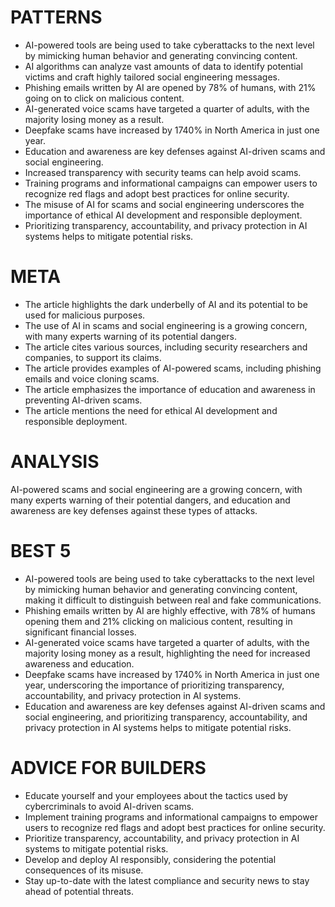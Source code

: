 # PATTERNS
* AI-powered tools are being used to take cyberattacks to the next level by mimicking human behavior and generating convincing content.
* AI algorithms can analyze vast amounts of data to identify potential victims and craft highly tailored social engineering messages.
* Phishing emails written by AI are opened by 78% of humans, with 21% going on to click on malicious content.
* AI-generated voice scams have targeted a quarter of adults, with the majority losing money as a result.
* Deepfake scams have increased by 1740% in North America in just one year.
* Education and awareness are key defenses against AI-driven scams and social engineering.
* Increased transparency with security teams can help avoid scams.
* Training programs and informational campaigns can empower users to recognize red flags and adopt best practices for online security.
* The misuse of AI for scams and social engineering underscores the importance of ethical AI development and responsible deployment.
* Prioritizing transparency, accountability, and privacy protection in AI systems helps to mitigate potential risks.

# META
* The article highlights the dark underbelly of AI and its potential to be used for malicious purposes.
* The use of AI in scams and social engineering is a growing concern, with many experts warning of its potential dangers.
* The article cites various sources, including security researchers and companies, to support its claims.
* The article provides examples of AI-powered scams, including phishing emails and voice cloning scams.
* The article emphasizes the importance of education and awareness in preventing AI-driven scams.
* The article mentions the need for ethical AI development and responsible deployment.

# ANALYSIS
AI-powered scams and social engineering are a growing concern, with many experts warning of their potential dangers, and education and awareness are key defenses against these types of attacks.

# BEST 5
* AI-powered tools are being used to take cyberattacks to the next level by mimicking human behavior and generating convincing content, making it difficult to distinguish between real and fake communications.
* Phishing emails written by AI are highly effective, with 78% of humans opening them and 21% clicking on malicious content, resulting in significant financial losses.
* AI-generated voice scams have targeted a quarter of adults, with the majority losing money as a result, highlighting the need for increased awareness and education.
* Deepfake scams have increased by 1740% in North America in just one year, underscoring the importance of prioritizing transparency, accountability, and privacy protection in AI systems.
* Education and awareness are key defenses against AI-driven scams and social engineering, and prioritizing transparency, accountability, and privacy protection in AI systems helps to mitigate potential risks.

# ADVICE FOR BUILDERS
* Educate yourself and your employees about the tactics used by cybercriminals to avoid AI-driven scams.
* Implement training programs and informational campaigns to empower users to recognize red flags and adopt best practices for online security.
* Prioritize transparency, accountability, and privacy protection in AI systems to mitigate potential risks.
* Develop and deploy AI responsibly, considering the potential consequences of its misuse.
* Stay up-to-date with the latest compliance and security news to stay ahead of potential threats.
